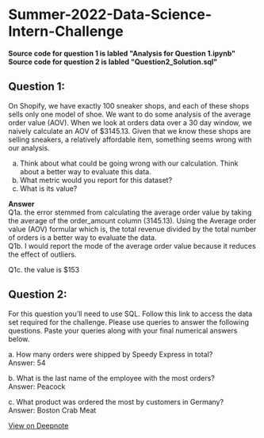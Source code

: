 # Summer-2022-Data-Science-Intern-Challenge
<strong> <p>Source code for question 1 is labled "Analysis for Question 1.ipynb" <br>
Source code for question 2 is labled "Question2_Solution.sql" </strong> </p>
## Question 1:
<p>On Shopify, we have exactly 100 sneaker shops, and each of these shops sells only one model of shoe. We want to do some analysis of the average order value (AOV). When we look at orders data over a 30 day window, we naively calculate an AOV of $3145.13. Given that we know these shops are selling sneakers, a relatively affordable item, something seems wrong with our analysis.
<ol type = "a"> 
<li> Think about what could be going wrong with our calculation. Think about a better way to evaluate this data. </li>
<li> What metric would you report for this dataset? </li>
<li> What is its value?</li> </ol>
</p>
<p>
<strong> Answer </strong> <br>
Q1a. the error stemmed from calculating the average order value by taking the average of the order_amount column (3145.13). Using the Average order value (AOV) formular which is, the total revenue divided by the total number of orders is a better way to evaluate the data. <br>
Q1b. I would report the mode of the average order value because  it reduces the effect of outliers. 

Q1c. the value is $153 </p>

## Question 2:
<p> For this question you’ll need to use SQL. Follow this link 
to access the data set required for the challenge. Please use 
queries to answer the following questions. Paste your queries 
along with your final numerical answers below. </p>
<p> a.	How many orders were shipped by Speedy Express in total? <br>
Answer: 54 </p>
<p> b.	What is the last name of the employee with the most orders? <br>
Answer: Peacock </p>
<p>c. What product was ordered the most by customers in Germany? <br>
Answer: Boston Crab Meat </p>
<p><a href="https://deepnote.com/@uchechukwu-cos-ibe/Cos-Ibe-Shopify-DS-Intern-Challenge-JJ6BJykySfWS8Yv_6oBVIA" target="_blank">View on Deepnote</a></p>
